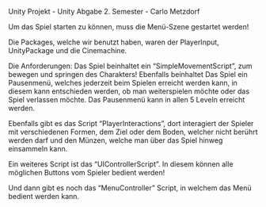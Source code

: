 Unity Projekt - Unity Abgabe 2. Semester - Carlo Metzdorf


Um das Spiel starten zu können, muss die Menü-Szene gestartet werden!

Die Packages, welche wir benutzt haben, waren der PlayerInput, UnityPackage und die Cinemachine.

Die Anforderungen:
Das Spiel beinhaltet ein “SimpleMovementScript”, zum bewegen und springen des 
Charakters!
Ebenfalls beinhaltet Das Spiel ein Pausenmenü, welches jederzeit beim 
Spielen erreicht werden kann, in diesem kann entschieden werden, ob man weiterspielen möchte oder das Spiel verlassen möchte.
Das Pausenmenü kann in allen 5 Leveln erreicht werden.

Ebenfalls gibt es das Script “PlayerInteractions”, dort interagiert der Spieler mit verschiedenen Formen, dem Ziel oder dem Boden, welcher nicht berührt werden darf und den Münzen, welche man über das Spiel hinweg einsammeln kann.

Ein weiteres Script ist das “UIControllerScript”. In diesem können alle möglichen Buttons vom Spieler bedient werden!

Und dann gibt es noch das “MenuController” Script, in welchem das Menü bedient werden kann.
